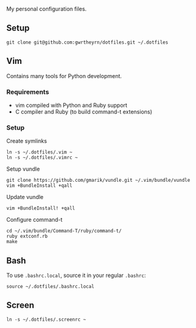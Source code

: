 My personal configuration files.

## Setup

    git clone git@github.com:gwrtheyrn/dotfiles.git ~/.dotfiles


## Vim

Contains many tools for Python development.

### Requirements

 * vim compiled with Python and Ruby support
 * C compiler and Ruby (to build command-t extensions)

### Setup

Create symlinks

    ln -s ~/.dotfiles/.vim ~
    ln -s ~/.dotfiles/.vimrc ~

Setup vundle

    git clone https://github.com/gmarik/vundle.git ~/.vim/bundle/vundle
    vim +BundleInstall +qall

Update vundle

    vim +BundleInstall! +qall

Configure command-t

    cd ~/.vim/bundle/Command-T/ruby/command-t/
    ruby extconf.rb
    make


## Bash

To use `.bashrc.local`, source it in your regular `.bashrc`:

    source ~/.dotfiles/.bashrc.local


## Screen

    ln -s ~/.dotfiles/.screenrc ~
